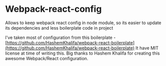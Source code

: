 # Webpack-react-config

Allows to keep webpack react config in node module,
so its easier to update its dependencies and less boilerplate code in project

I've taken most of configuration from this boilerplate - [https://github.com/HashemKhalifa/webpack-react-boilerplate](https://github.com/HashemKhalifa/webpack-react-boilerplate)
It have MIT license at time of writing this.
Big thanks to Hashem Khalifa for creating this awesome Webpack/React configuration.
